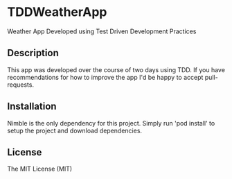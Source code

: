 # TDDWeatherApp
Weather App Developed using Test Driven Development Practices

## Description
This app was developed over the course of two days using TDD.
If you have recommendations for how to improve the app I'd be happy to accept pull-requests.

## Installation
Nimble is the only dependency for this project.
Simply run 'pod install' to setup the project and download dependencies.

## License
The MIT License (MIT)
